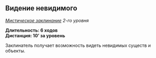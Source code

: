## Видение невидимого

*[Мистическое заклинание](../arcane.md) 2-го уровня*

**Длительность: 6 ходов**<br>
**Дистанция: 10’ за уровень**

Заклинатель получает возможность видеть невидимых существ и объекты.